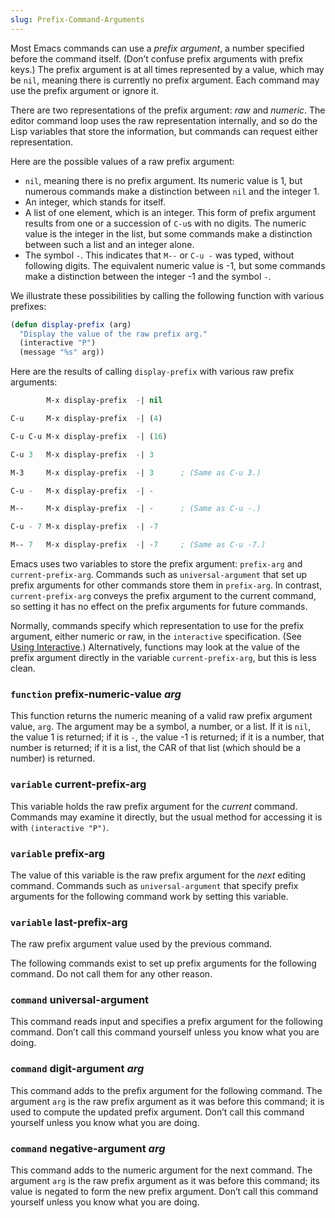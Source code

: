 ```yaml
---
slug: Prefix-Command-Arguments
---
```


Most Emacs commands can use a *prefix argument*, a number specified before the command itself. (Don’t confuse prefix arguments with prefix keys.) The prefix argument is at all times represented by a value, which may be `nil`, meaning there is currently no prefix argument. Each command may use the prefix argument or ignore it.

There are two representations of the prefix argument: *raw* and *numeric*. The editor command loop uses the raw representation internally, and so do the Lisp variables that store the information, but commands can request either representation.

Here are the possible values of a raw prefix argument:

*   `nil`, meaning there is no prefix argument. Its numeric value is 1, but numerous commands make a distinction between `nil` and the integer 1.
*   An integer, which stands for itself.
*   A list of one element, which is an integer. This form of prefix argument results from one or a succession of `C-u`s with no digits. The numeric value is the integer in the list, but some commands make a distinction between such a list and an integer alone.
*   The symbol `-`. This indicates that `M--` or `C-u -` was typed, without following digits. The equivalent numeric value is -1, but some commands make a distinction between the integer -1 and the symbol `-`.

We illustrate these possibilities by calling the following function with various prefixes:

```lisp
(defun display-prefix (arg)
  "Display the value of the raw prefix arg."
  (interactive "P")
  (message "%s" arg))
```

Here are the results of calling `display-prefix` with various raw prefix arguments:

```lisp
        M-x display-prefix  -| nil

C-u     M-x display-prefix  -| (4)

C-u C-u M-x display-prefix  -| (16)

C-u 3   M-x display-prefix  -| 3

M-3     M-x display-prefix  -| 3      ; (Same as C-u 3.)

C-u -   M-x display-prefix  -| -

M--     M-x display-prefix  -| -      ; (Same as C-u -.)

C-u - 7 M-x display-prefix  -| -7

M-- 7   M-x display-prefix  -| -7     ; (Same as C-u -7.)
```

Emacs uses two variables to store the prefix argument: `prefix-arg` and `current-prefix-arg`. Commands such as `universal-argument` that set up prefix arguments for other commands store them in `prefix-arg`. In contrast, `current-prefix-arg` conveys the prefix argument to the current command, so setting it has no effect on the prefix arguments for future commands.

Normally, commands specify which representation to use for the prefix argument, either numeric or raw, in the `interactive` specification. (See [Using Interactive](/docs/elisp/Using-Interactive).) Alternatively, functions may look at the value of the prefix argument directly in the variable `current-prefix-arg`, but this is less clean.

### <span className="tag function">`function`</span> **prefix-numeric-value** *arg*

This function returns the numeric meaning of a valid raw prefix argument value, `arg`. The argument may be a symbol, a number, or a list. If it is `nil`, the value 1 is returned; if it is `-`, the value -1 is returned; if it is a number, that number is returned; if it is a list, the CAR of that list (which should be a number) is returned.

### <span className="tag variable">`variable`</span> **current-prefix-arg**

This variable holds the raw prefix argument for the *current* command. Commands may examine it directly, but the usual method for accessing it is with `(interactive "P")`.

### <span className="tag variable">`variable`</span> **prefix-arg**

The value of this variable is the raw prefix argument for the *next* editing command. Commands such as `universal-argument` that specify prefix arguments for the following command work by setting this variable.

### <span className="tag variable">`variable`</span> **last-prefix-arg**

The raw prefix argument value used by the previous command.

The following commands exist to set up prefix arguments for the following command. Do not call them for any other reason.

### <span className="tag command">`command`</span> **universal-argument**

This command reads input and specifies a prefix argument for the following command. Don’t call this command yourself unless you know what you are doing.

### <span className="tag command">`command`</span> **digit-argument** *arg*

This command adds to the prefix argument for the following command. The argument `arg` is the raw prefix argument as it was before this command; it is used to compute the updated prefix argument. Don’t call this command yourself unless you know what you are doing.

### <span className="tag command">`command`</span> **negative-argument** *arg*

This command adds to the numeric argument for the next command. The argument `arg` is the raw prefix argument as it was before this command; its value is negated to form the new prefix argument. Don’t call this command yourself unless you know what you are doing.
